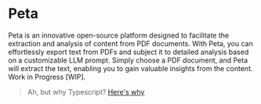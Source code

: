 # Peta

Peta is an innovative open-source platform designed to facilitate the extraction and analysis of content from PDF documents.
With Peta, you can effortlessly export text from PDFs and subject it to detailed analysis based on a customizable LLM prompt.
Simply choose a PDF document, and Peta will extract the text, enabling you to gain valuable insights from the content. Work in Progress [WIP].

> Ah, but why Typescript? [Here's why](https://www.reddit.com/r/typescript/comments/173lok9/now_i_understand_why_typescript_is_loved_by_the/)
